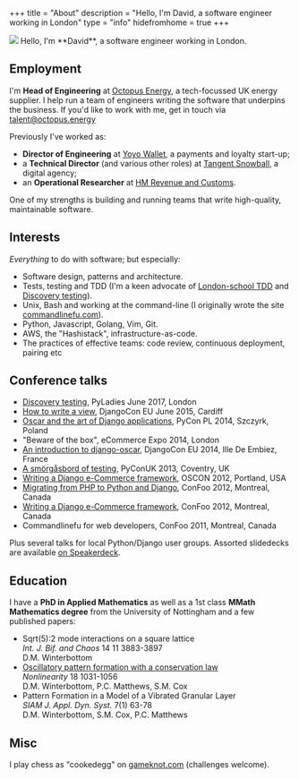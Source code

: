 +++ 
title = "About"
description = "Hello, I'm David, a software engineer working in London" 
type = "info"
hidefromhome = true
+++

<img id="about-photo" src="http://gravatar.com/avatar/52d39c7b27386ca98bc016119d95b8b8?s=180" />
Hello, I'm **David**, a software engineer working in London. 

## Employment

I'm **Head of Engineering** at [Octopus Energy](https://octopus.energy), a tech-focussed UK energy
supplier. I help run a team of engineers writing the software that underpins the
business. If you'd like to work with me, get in touch via [talent@octopus.energy](mailto:talent@octopus.energy)

Previously I've worked as:

- **Director of Engineering** at [Yoyo Wallet](http://yoyowallet.com/), a payments 
and loyalty start-up; 
- a **Technical Director** (and various other roles) at [Tangent Snowball](http://www.tangent.co.uk/), a digital agency;
- an **Operational Researcher** at [HM Revenue and Customs](https://www.gov.uk/government/organisations/hm-revenue-customs).

One of my strengths is building and running teams that write high-quality, maintainable software.

## Interests

_Everything_ to do with software; but especially:

- Software design, patterns and architecture.
- Tests, testing and TDD (I'm a keen advocate of [London-school TDD](https://github.com/testdouble/contributing-tests/wiki/London-school-TDD) 
 and [Discovery testing](https://github.com/testdouble/contributing-tests/wiki/Discovery-Testing)).
- Unix, Bash and working at the command-line (I originally wrote the site
    [commandlinefu.com](http://www.commandlinefu.com)).
- Python, Javascript, Golang, Vim, Git.
- AWS, the "Hashistack", infrastructure-as-code. 
- The practices of effective teams: code review, continuous deployment, pairing
    etc

## Conference talks

- [Discovery testing](https://drive.google.com/open?id=142N9hev79SAwfSoAbknTNaciF__g0T-IKXZgmTe4VLM), PyLadies June 2017, London
- [How to write a view](https://speakerdeck.com/codeinthehole/how-to-write-a-view), DjangoCon EU June 2015, Cardiff
- [Oscar and the art of Django applications](http://pl.pycon.org/2014/en/aktualnosci,David-Winterbottom-will-give-a-presentation-on-PyCon-PL-2014,28), PyCon PL 2014, Szczyrk, Poland
- "Beware of the box", eCommerce Expo 2014, London
- [An introduction to django-oscar](https://www.youtube.com/watch?v=o4ol6EzGDSw), DjangoCon EU 2014, Ille De Embiez, France
- [A smörgåsbord of testing](https://speakerdeck.com/codeinthehole/a-smorgasbord-of-testing), PyConUK 2013, Coventry,  UK
- [Writing a Django e-Commerce framework](https://speakerdeck.com/codeinthehole/writing-a-django-e-commerce-framework-1), OSCON 2012, Portland, USA
- [Migrating from PHP to Python and Django](https://speakerdeck.com/codeinthehole/migrating-from-php-to-python-and-django), ConFoo 2012, Montreal, Canada
- [Writing a Django e-Commerce framework](https://speakerdeck.com/codeinthehole/writing-a-django-e-commerce-framework), ConFoo 2012, Montreal, Canada
- Commandlinefu for web developers, ConFoo 2011, Montreal, Canada

Plus several talks for local Python/Django user groups. Assorted slidedecks are available [on Speakerdeck](https://speakerdeck.com/codeinthehole).

## Education

I have a <strong>PhD in Applied Mathematics</strong> as well as a 1st class <strong>MMath Mathematics degree</strong> from the University of Nottingham and a
few published papers:

<ul>
    <li>Sqrt(5):2 mode interactions on a square lattice<br/>
    <em>Int. J. Bif. and Chaos</em> 14 11 3883-3897<br/>
    D.M. Winterbottom
    </li>
    <li><a href="http://stacks.iop.org/0951-7715/18/1031">Oscillatory pattern formation with a conservation law</a><br/>
    <em>Nonlinearity</em> 18 1031-1056<br/>
    D.M. Winterbottom, P.C. Matthews, S.M. Cox
    </li>
    <li>Pattern Formation in a Model of a Vibrated Granular Layer<br/>
    <em>SIAM J. Appl. Dyn. Syst.</em> 7(1) 63-78<br/>
    D.M. Winterbottom, S.M. Cox, P.C. Matthews
    </li>
</ul>

## Misc

I play chess as "cookedegg" on [gameknot.com](http://gameknot.com) (challenges
welcome).




